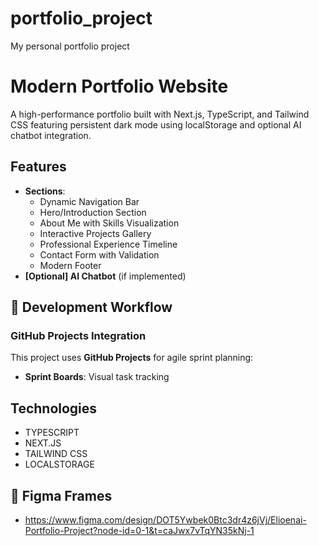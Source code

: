 # portfolio_project

My personal portfolio project

# Modern Portfolio Website

A high-performance portfolio built with Next.js, TypeScript, and Tailwind CSS featuring persistent dark mode using localStorage and optional AI chatbot integration.

## Features

- **Sections**:
  - Dynamic Navigation Bar
  - Hero/Introduction Section
  - About Me with Skills Visualization
  - Interactive Projects Gallery
  - Professional Experience Timeline
  - Contact Form with Validation
  - Modern Footer
- **[Optional] AI Chatbot** (if implemented)

## 📌 Development Workflow

### GitHub Projects Integration

This project uses **GitHub Projects** for agile sprint planning:

- **Sprint Boards**: Visual task tracking

## Technologies

- TYPESCRIPT
- NEXT.JS
- TAILWIND CSS
- LOCALSTORAGE

## 🎨 Figma Frames

- https://www.figma.com/design/DOT5Ywbek0Btc3dr4z6jVj/Elioenai-Portfolio-Project?node-id=0-1&t=caJwx7vTqYN35kNj-1
